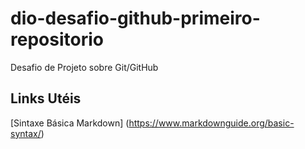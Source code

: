 # dio-desafio-github-primeiro-repositorio
Desafio de Projeto sobre Git/GitHub

## Links Utéis
[Sintaxe Básica Markdown] (https://www.markdownguide.org/basic-syntax/)
